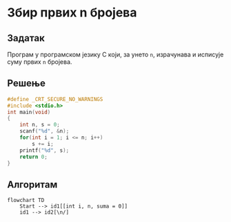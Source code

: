 # Збир првих n бројева

## Задатак

Програм у програмском језику C који, за унето `n`, израчунава и исписује суму првих `n` бројева.

## Решење

```c
#define _CRT_SECURE_NO_WARNINGS
#include <stdio.h>
int main(void)
{	
	int n, s = 0;
	scanf("%d", &n);
	for(int i = 1; i <= n; i++)
		s += i;
	printf("%d", s);
    return 0;
}
```

## Алгоритам

```mermaid
flowchart TD
    Start --> id1[[int i, n, suma = 0]]
    id1 --> id2[\n/]
    
```
